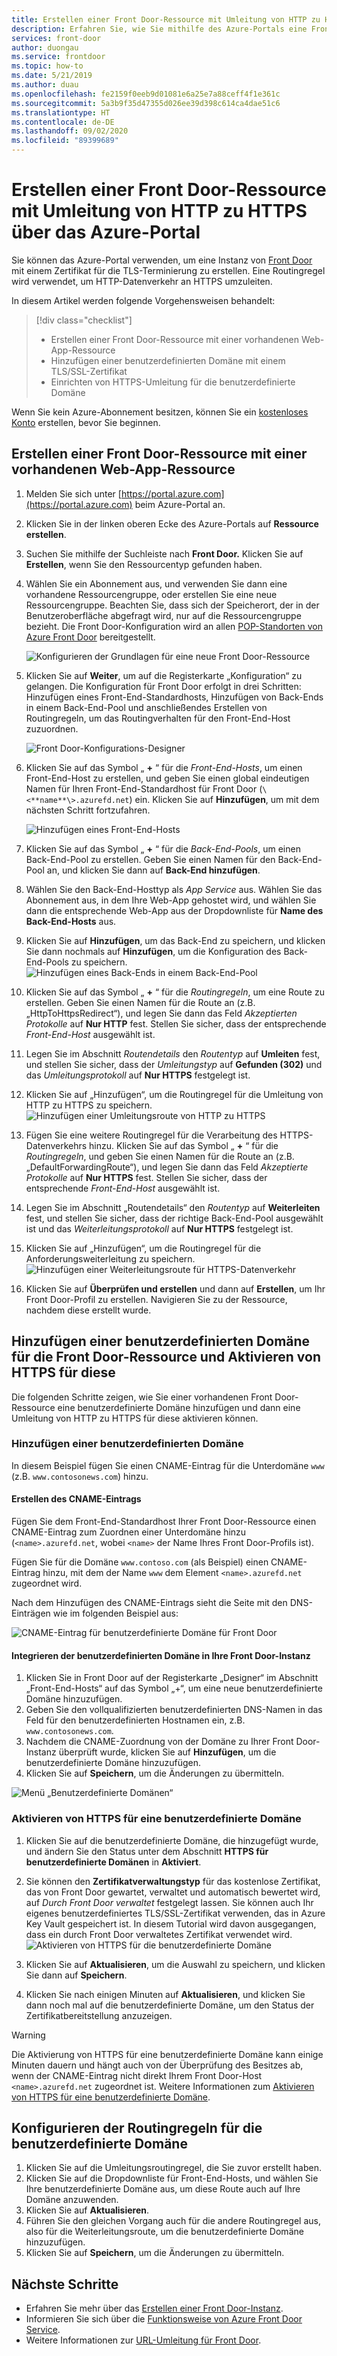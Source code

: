 ```yaml
---
title: Erstellen einer Front Door-Ressource mit Umleitung von HTTP zu HTTPS über das Azure-Portal
description: Erfahren Sie, wie Sie mithilfe des Azure-Portals eine Front Door-Ressource mit Datenverkehr erstellen, der von HTTP zu HTTPS umgeleitet wird.
services: front-door
author: duongau
ms.service: frontdoor
ms.topic: how-to
ms.date: 5/21/2019
ms.author: duau
ms.openlocfilehash: fe2159f0eeb9d01081e6a25e7a88ceff4f1e361c
ms.sourcegitcommit: 5a3b9f35d47355d026ee39d398c614ca4dae51c6
ms.translationtype: HT
ms.contentlocale: de-DE
ms.lasthandoff: 09/02/2020
ms.locfileid: "89399689"
---
```

# <a name="create-a-front-door-with-http-to-https-redirection-using-the-azure-portal"></a>Erstellen einer Front Door-Ressource mit Umleitung von HTTP zu HTTPS über das Azure-Portal

Sie können das Azure-Portal verwenden, um eine Instanz von [Front Door](front-door-overview.md) mit einem Zertifikat für die TLS-Terminierung zu erstellen. Eine Routingregel wird verwendet, um HTTP-Datenverkehr an HTTPS umzuleiten.

In diesem Artikel werden folgende Vorgehensweisen behandelt:

> [!div class="checklist"]
> * Erstellen einer Front Door-Ressource mit einer vorhandenen Web-App-Ressource
> * Hinzufügen einer benutzerdefinierten Domäne mit einem TLS/SSL-Zertifikat 
> * Einrichten von HTTPS-Umleitung für die benutzerdefinierte Domäne

Wenn Sie kein Azure-Abonnement besitzen, können Sie ein [kostenloses Konto](https://azure.microsoft.com/free/?WT.mc_id=A261C142F) erstellen, bevor Sie beginnen.

## <a name="create-a-front-door-with-an-existing-web-app-resource"></a>Erstellen einer Front Door-Ressource mit einer vorhandenen Web-App-Ressource

1. Melden Sie sich unter [https://portal.azure.com](https://portal.azure.com) beim Azure-Portal an.
2. Klicken Sie in der linken oberen Ecke des Azure-Portals auf **Ressource erstellen**.
3. Suchen Sie mithilfe der Suchleiste nach **Front Door.**  Klicken Sie auf **Erstellen**, wenn Sie den Ressourcentyp gefunden haben.
4. Wählen Sie ein Abonnement aus, und verwenden Sie dann eine vorhandene Ressourcengruppe, oder erstellen Sie eine neue Ressourcengruppe. Beachten Sie, dass sich der Speicherort, der in der Benutzeroberfläche abgefragt wird, nur auf die Ressourcengruppe bezieht. Die Front Door-Konfiguration wird an allen [POP-Standorten von Azure Front Door](front-door-faq.md#what-are-the-pop-locations-for-azure-front-door) bereitgestellt.

    ![Konfigurieren der Grundlagen für eine neue Front Door-Ressource](./media/front-door-url-redirect/front-door-create-basics.png)

5. Klicken Sie auf **Weiter**, um auf die Registerkarte „Konfiguration“ zu gelangen. Die Konfiguration für Front Door erfolgt in drei Schritten: Hinzufügen eines Front-End-Standardhosts, Hinzufügen von Back-Ends in einem Back-End-Pool und anschließendes Erstellen von Routingregeln, um das Routingverhalten für den Front-End-Host zuzuordnen. 

     ![Front Door-Konfigurations-Designer](./media/front-door-url-redirect/front-door-designer.png)

6. Klicken Sie auf das Symbol „ **+** “ für die _Front-End-Hosts_, um einen Front-End-Host zu erstellen, und geben Sie einen global eindeutigen Namen für Ihren Front-End-Standardhost für Front Door (`\<**name**\>.azurefd.net`) ein. Klicken Sie auf **Hinzufügen**, um mit dem nächsten Schritt fortzufahren.

     ![Hinzufügen eines Front-End-Hosts](./media/front-door-url-redirect/front-door-create-fehost.png)

7. Klicken Sie auf das Symbol „ **+** “ für die _Back-End-Pools_, um einen Back-End-Pool zu erstellen. Geben Sie einen Namen für den Back-End-Pool an, und klicken Sie dann auf **Back-End hinzufügen**.
8. Wählen Sie den Back-End-Hosttyp als _App Service_ aus. Wählen Sie das Abonnement aus, in dem Ihre Web-App gehostet wird, und wählen Sie dann die entsprechende Web-App aus der Dropdownliste für **Name des Back-End-Hosts** aus.
9. Klicken Sie auf **Hinzufügen**, um das Back-End zu speichern, und klicken Sie dann nochmals auf **Hinzufügen**, um die Konfiguration des Back-End-Pools zu speichern.   ![Hinzufügen eines Back-Ends in einem Back-End-Pool](./media/front-door-url-redirect/front-door-create-backendpool.png)

10. Klicken Sie auf das Symbol „ **+** “ für die _Routingregeln_, um eine Route zu erstellen. Geben Sie einen Namen für die Route an (z.B. „HttpToHttpsRedirect“), und legen Sie dann das Feld _Akzeptierten Protokolle_ auf **Nur HTTP** fest. Stellen Sie sicher, dass der entsprechende _Front-End-Host_ ausgewählt ist.  
11. Legen Sie im Abschnitt _Routendetails_ den _Routentyp_ auf **Umleiten** fest, und stellen Sie sicher, dass der _Umleitungstyp_ auf **Gefunden (302)** und das _Umleitungsprotokoll_ auf **Nur HTTPS** festgelegt ist. 
12. Klicken Sie auf „Hinzufügen“, um die Routingregel für die Umleitung von HTTP zu HTTPS zu speichern.
     ![Hinzufügen einer Umleitungsroute von HTTP zu HTTPS](./media/front-door-url-redirect/front-door-redirect-config-example.png)
13. Fügen Sie eine weitere Routingregel für die Verarbeitung des HTTPS-Datenverkehrs hinzu. Klicken Sie auf das Symbol „ **+** “ für die _Routingregeln_, und geben Sie einen Namen für die Route an (z.B. „DefaultForwardingRoute“), und legen Sie dann das Feld _Akzeptierte Protokolle_ auf **Nur HTTPS** fest. Stellen Sie sicher, dass der entsprechende _Front-End-Host_ ausgewählt ist.
14. Legen Sie im Abschnitt „Routendetails“ den _Routentyp_ auf **Weiterleiten** fest, und stellen Sie sicher, dass der richtige Back-End-Pool ausgewählt ist und das _Weiterleitungsprotokoll_ auf **Nur HTTPS** festgelegt ist. 
15. Klicken Sie auf „Hinzufügen“, um die Routingregel für die Anforderungsweiterleitung zu speichern.
     ![Hinzufügen einer Weiterleitungsroute für HTTPS-Datenverkehr](./media/front-door-url-redirect/front-door-forward-route-example.png)
16. Klicken Sie auf **Überprüfen und erstellen** und dann auf **Erstellen**, um Ihr Front Door-Profil zu erstellen. Navigieren Sie zu der Ressource, nachdem diese erstellt wurde.

## <a name="add-a-custom-domain-to-your-front-door-and-enable-https-on-it"></a>Hinzufügen einer benutzerdefinierten Domäne für die Front Door-Ressource und Aktivieren von HTTPS für diese
Die folgenden Schritte zeigen, wie Sie einer vorhandenen Front Door-Ressource eine benutzerdefinierte Domäne hinzufügen und dann eine Umleitung von HTTP zu HTTPS für diese aktivieren können. 

### <a name="add-a-custom-domain"></a>Hinzufügen einer benutzerdefinierten Domäne

In diesem Beispiel fügen Sie einen CNAME-Eintrag für die Unterdomäne `www` (z.B. `www.contosonews.com`) hinzu.

#### <a name="create-the-cname-record"></a>Erstellen des CNAME-Eintrags

Fügen Sie dem Front-End-Standardhost Ihrer Front Door-Ressource einen CNAME-Eintrag zum Zuordnen einer Unterdomäne hinzu (`<name>.azurefd.net`, wobei `<name>` der Name Ihres Front Door-Profils ist).

Fügen Sie für die Domäne `www.contoso.com` (als Beispiel) einen CNAME-Eintrag hinzu, mit dem der Name `www` dem Element `<name>.azurefd.net` zugeordnet wird.

Nach dem Hinzufügen des CNAME-Eintrags sieht die Seite mit den DNS-Einträgen wie im folgenden Beispiel aus:

![CNAME-Eintrag für benutzerdefinierte Domäne für Front Door](./media/front-door-url-redirect/front-door-dns-cname.png)

#### <a name="onboard-the-custom-domain-on-your-front-door"></a>Integrieren der benutzerdefinierten Domäne in Ihre Front Door-Instanz

1. Klicken Sie in Front Door auf der Registerkarte „Designer“ im Abschnitt „Front-End-Hosts“ auf das Symbol „+“, um eine neue benutzerdefinierte Domäne hinzuzufügen. 
2. Geben Sie den vollqualifizierten benutzerdefinierten DNS-Namen in das Feld für den benutzerdefinierten Hostnamen ein, z.B. `www.contosonews.com`. 
3. Nachdem die CNAME-Zuordnung von der Domäne zu Ihrer Front Door-Instanz überprüft wurde, klicken Sie auf **Hinzufügen**, um die benutzerdefinierte Domäne hinzuzufügen.
4. Klicken Sie auf **Speichern**, um die Änderungen zu übermitteln.

![Menü „Benutzerdefinierte Domänen“](./media/front-door-url-redirect/front-door-add-custom-domain.png)

### <a name="enable-https-on-your-custom-domain"></a>Aktivieren von HTTPS für eine benutzerdefinierte Domäne

1. Klicken Sie auf die benutzerdefinierte Domäne, die hinzugefügt wurde, und ändern Sie den Status unter dem Abschnitt **HTTPS für benutzerdefinierte Domänen** in **Aktiviert**.
2. Sie können den **Zertifikatverwaltungstyp** für das kostenlose Zertifikat, das von Front Door gewartet, verwaltet und automatisch bewertet wird, auf _Durch Front Door verwaltet_ festgelegt lassen. Sie können auch Ihr eigenes benutzerdefiniertes TLS/SSL-Zertifikat verwenden, das in Azure Key Vault gespeichert ist. In diesem Tutorial wird davon ausgegangen, dass ein durch Front Door verwaltetes Zertifikat verwendet wird.
![Aktivieren von HTTPS für die benutzerdefinierte Domäne](./media/front-door-url-redirect/front-door-custom-domain-https.png)

3. Klicken Sie auf **Aktualisieren**, um die Auswahl zu speichern, und klicken Sie dann auf **Speichern**.
4. Klicken Sie nach einigen Minuten auf **Aktualisieren**, und klicken Sie dann noch mal auf die benutzerdefinierte Domäne, um den Status der Zertifikatbereitstellung anzuzeigen. 

> [!WARNING]
> Die Aktivierung von HTTPS für eine benutzerdefinierte Domäne kann einige Minuten dauern und hängt auch von der Überprüfung des Besitzes ab, wenn der CNAME-Eintrag nicht direkt Ihrem Front Door-Host `<name>.azurefd.net` zugeordnet ist. Weitere Informationen zum [Aktivieren von HTTPS für eine benutzerdefinierte Domäne](./front-door-custom-domain-https.md).

## <a name="configure-the-routing-rules-for-the-custom-domain"></a>Konfigurieren der Routingregeln für die benutzerdefinierte Domäne

1. Klicken Sie auf die Umleitungsroutingregel, die Sie zuvor erstellt haben.
2. Klicken Sie auf die Dropdownliste für Front-End-Hosts, und wählen Sie Ihre benutzerdefinierte Domäne aus, um diese Route auch auf Ihre Domäne anzuwenden.
3. Klicken Sie auf **Aktualisieren**.
4. Führen Sie den gleichen Vorgang auch für die andere Routingregel aus, also für die Weiterleitungsroute, um die benutzerdefinierte Domäne hinzuzufügen.
5. Klicken Sie auf **Speichern**, um die Änderungen zu übermitteln.

## <a name="next-steps"></a>Nächste Schritte

- Erfahren Sie mehr über das [Erstellen einer Front Door-Instanz](quickstart-create-front-door.md).
- Informieren Sie sich über die [Funktionsweise von Azure Front Door Service](front-door-routing-architecture.md).
- Weitere Informationen zur [URL-Umleitung für Front Door](front-door-url-redirect.md).
